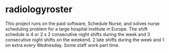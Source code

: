 # radiologyroster

This project runs on the paid software, Schedule Nurse, and solves nurse scheduling problem for a large hospital institute in Europe.
The shift schedule is 4 or 2 x 2 consecutive night shifts during the week and 3 consecutive night shifts on the weekend. 2 late shifts during the week and 1 on extra every Wednesday. Some staff work part time.  

